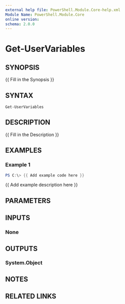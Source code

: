 ```yaml
---
external help file: PowerShell.Module.Core-help.xml
Module Name: PowerShell.Module.Core
online version:
schema: 2.0.0
---
```


# Get-UserVariables

## SYNOPSIS
{{ Fill in the Synopsis }}

## SYNTAX

```
Get-UserVariables
```

## DESCRIPTION
{{ Fill in the Description }}

## EXAMPLES

### Example 1
```powershell
PS C:\> {{ Add example code here }}
```

{{ Add example description here }}

## PARAMETERS

## INPUTS

### None

## OUTPUTS

### System.Object
## NOTES

## RELATED LINKS
